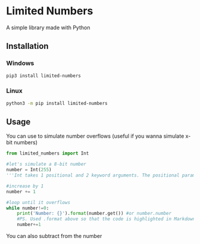 # Limited Numbers

A simple library made with Python

## Installation

### Windows

```sh
pip3 install limited-numbers
```

### Linux

```sh
python3 -m pip install limited-numbers
```

## Usage

You can use to simulate number overflows (useful if you wanna simulate x-bit numbers)

```py
from limited_numbers import Int

#let's simulate a 8-bit number
number = Int(255) 
'''Int takes 1 positional and 2 keyword arguments. The positional parameter is the number limit after which overflows. The other 2 are to set the number to else than 0 and the other is the lower limit (begin_from)'''

#increase by 1
number += 1

#loop until it overflows
while number!=0:
    print('Number: {}').format(number.get()) #or number.number 
    #PS. Used .format above so that the code is highlighted in Markdown
    number+=1
```

You can also subtract from the number